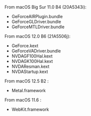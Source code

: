 From macOS Big Sur 11.0 B4 (20A5343i):

- GeForceAIRPlugin.bundle
- GeForceGLDriver.bundle
- GeForceMTLDriver.bundle

From macOS 12.0 B6 (21A5506j):

- GeForce.kext
- GeForceVADriver.bundle
- NVDAGF100Hal.kext
- NVDAGK100Hal.kext
- NVDAResman.kext
- NVDAStartup.kext

From macOS 12.5 B2 :
- Metal.framework

From macOS 11.6 :
- WebKit.framework

